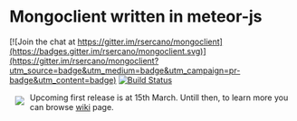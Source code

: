 # Mongoclient written in meteor-js
[![Join the chat at https://gitter.im/rsercano/mongoclient](https://badges.gitter.im/rsercano/mongoclient.svg)](https://gitter.im/rsercano/mongoclient?utm_source=badge&utm_medium=badge&utm_campaign=pr-badge&utm_content=badge)                                          [![Build Status](https://travis-ci.org/rsercano/mongoclient.svg?branch=master)](https://travis-ci.org/rsercano/mongoclient)

<a href="https://d3js.org"><img src="http://www.mongoclient.com/img/logo/head_only_small.png" align="left" hspace="10" vspace="6"></a>

Upcoming first release is at 15th March. Untill then, to learn more you can browse [wiki](https://github.com/rsercano/mongoclient/wiki) page.

